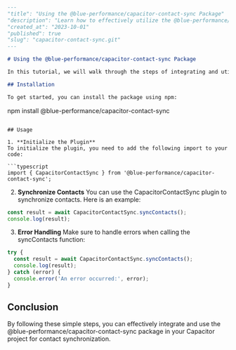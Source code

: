 ```markdown
---
"title": "Using the @blue-performance/capacitor-contact-sync Package"
"description": "Learn how to effectively utilize the @blue-performance/capacitor-contact-sync package for contact synchronization in your Capacitor project."
"created_at": "2023-10-01"
"published": true
"slug": "capacitor-contact-sync.git"
---

# Using the @blue-performance/capacitor-contact-sync Package

In this tutorial, we will walk through the steps of integrating and utilizing the @blue-performance/capacitor-contact-sync package in your Capacitor project for contact synchronization.

## Installation

To get started, you can install the package using npm:
```
npm install @blue-performance/capacitor-contact-sync
```

## Usage

1. **Initialize the Plugin**
To initialize the plugin, you need to add the following import to your code:

```typescript
import { CapacitorContactSync } from '@blue-performance/capacitor-contact-sync';
```

2. **Synchronize Contacts**
You can use the CapacitorContactSync plugin to synchronize contacts. Here is an example:

```typescript
const result = await CapacitorContactSync.syncContacts();
console.log(result);
```

3. **Error Handling**
Make sure to handle errors when calling the syncContacts function:

```typescript
try {
  const result = await CapacitorContactSync.syncContacts();
  console.log(result);
} catch (error) {
  console.error('An error occurred:', error);
}
```

## Conclusion

By following these simple steps, you can effectively integrate and use the @blue-performance/capacitor-contact-sync package in your Capacitor project for contact synchronization.
```